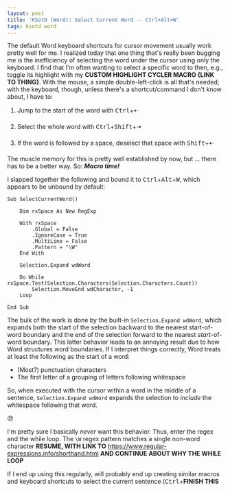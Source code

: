 ```yaml
---
layout: post
title: 'KSotD (Word): Select Current Word -- Ctrl+Alt+W'
tags: ksotd word
---
```


The default Word keyboard shortcuts for cursor movement usually work pretty well for me.
I realized today that one thing that's really been bugging me is the inefficiency of
selecting the word under the cursor using only the keyboard. I find that I'm often
wanting to select a specific word to then, e.g., toggle its highlight with my
**CUSTOM HIGHLIGHT CYCLER MACRO {LINK TO THING}**. With the mouse, a simple
double-left-click is all that's needed; with the keyboard, though, unless there's
a shortcut/command I don't know about, I have to:

 1. Jump to the start of the word with <kbd>Ctrl</kbd>+<kbd>&#129056;</kbd>

 2. Select the whole word with <kbd>Ctrl</kbd>+<kbd>Shift</kbd>+<kbd>&#129058;</kbd>

 3. If the word is followed by a space, deselect that space with <kbd>Shift</kbd>+<kbd>&#129056;</kbd>

The muscle memory for this is pretty well established by now, but ... there has to be a better way.
So: ***Macro time!***

I slapped together the following and bound it to <kbd>Ctrl</kbd>+<kbd>Alt</kbd>+<kbd>W</kbd>,
which appears to be unbound by default:

```
Sub SelectCurrentWord()

    Dim rxSpace As New RegExp
    
    With rxSpace
        .Global = False
        .IgnoreCase = True
        .MultiLine = False
        .Pattern = "\W"
    End With

    Selection.Expand wdWord
    
    Do While rxSpace.Test(Selection.Characters(Selection.Characters.Count))
        Selection.MoveEnd wdCharacter, -1
    Loop
    
End Sub
```

The bulk of the work is done by the built-in `Selection.Expand wdWord`, which expands both the start
of the selection backward to the nearest start-of-word boundary and the
end of the selection forward to the nearest *start*-of-word boundary.  This latter behavior
leads to an annoying result due to how Word structures word boundaries.  If I interpret things
correctly, Word treats at least the following as the start of a word:

 * (Most?) punctuation characters
 * The first letter of a grouping of letters following whitespace

So, when executed with the cursor within a word in the middle of a sentence, `Selection.Expand wdWord` 
expands the selection to *include* the whitespace following that word.

&#128544;

I'm pretty sure I basically *never* want this behavior. Thus, enter the regex and the while loop.
The `\W` regex pattern matches a single non-word character **RESUME, WITH LINK TO** 
https://www.regular-expressions.info/shorthand.html **AND CONTINUE ABOUT WHY THE WHILE LOOP**


If I end up using this regularly, will probably end up creating similar macros and
keyboard shortcuts to select the current sentence (<kbd>Ctrl</kbd>+**FINISH THIS**